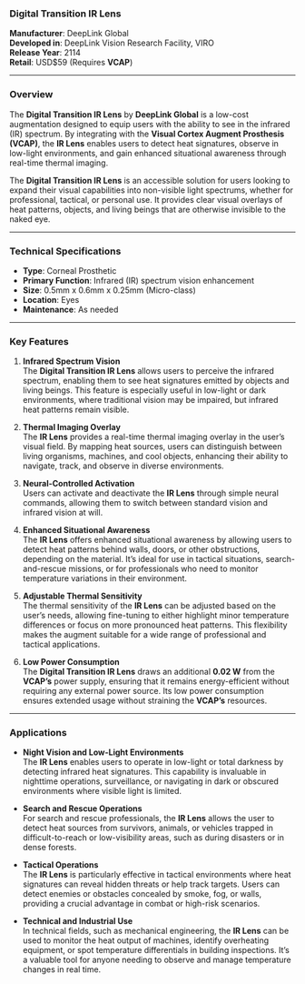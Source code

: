 ### **Digital Transition IR Lens**

**Manufacturer**: DeepLink Global  
**Developed in**: DeepLink Vision Research Facility, VIRO  
**Release Year**: 2114  
**Retail**: USD$59 (Requires **VCAP**)

---

### Overview

The **Digital Transition IR Lens** by **DeepLink Global** is a low-cost augmentation designed to equip users with the ability to see in the infrared (IR) spectrum. By integrating  with the **Visual Cortex Augment Prosthesis (VCAP)**, the **IR Lens** enables users to detect heat signatures, observe in low-light environments, and gain enhanced situational awareness through real-time thermal imaging.

The **Digital Transition IR Lens** is an accessible solution for users looking to expand their visual capabilities into non-visible light spectrums, whether for professional, tactical, or personal use. It provides clear visual overlays of heat patterns, objects, and living beings that are otherwise invisible to the naked eye.

---

### Technical Specifications

- **Type**: Corneal Prosthetic
- **Primary Function**: Infrared (IR) spectrum vision enhancement  
- **Size**: 0.5mm x 0.6mm x 0.25mm (Micro-class)
- **Location**: Eyes 
- **Maintenance**: As needed

---

### Key Features

1. **Infrared Spectrum Vision**  
   The **Digital Transition IR Lens** allows users to perceive the infrared spectrum, enabling them to see heat signatures emitted by objects and living beings. This feature is especially useful in low-light or dark environments, where traditional vision may be impaired, but infrared heat patterns remain visible.

2. **Thermal Imaging Overlay**  
   The **IR Lens** provides a real-time thermal imaging overlay in the user’s visual field. By mapping heat sources, users can distinguish between living organisms, machines, and cool objects, enhancing their ability to navigate, track, and observe in diverse environments.

4. **Neural-Controlled Activation**  
   Users can activate and deactivate the **IR Lens** through simple neural commands, allowing them to switch between standard vision and infrared vision at will.

5. **Enhanced Situational Awareness**  
   The **IR Lens** offers enhanced situational awareness by allowing users to detect heat patterns behind walls, doors, or other obstructions, depending on the material. It’s ideal for use in tactical situations, search-and-rescue missions, or for professionals who need to monitor temperature variations in their environment.

6. **Adjustable Thermal Sensitivity**  
   The thermal sensitivity of the **IR Lens** can be adjusted based on the user’s needs, allowing fine-tuning to either highlight minor temperature differences or focus on more pronounced heat patterns. This flexibility makes the augment suitable for a wide range of professional and tactical applications.

7. **Low Power Consumption**  
   The **Digital Transition IR Lens** draws an additional **0.02 W** from the **VCAP’s** power supply, ensuring that it remains energy-efficient without requiring any external power source. Its low power consumption ensures extended usage without straining the **VCAP’s** resources.

---

### Applications

- **Night Vision and Low-Light Environments**  
   The **IR Lens** enables users to operate in low-light or total darkness by detecting infrared heat signatures. This capability is invaluable in nighttime operations, surveillance, or navigating in dark or obscured environments where visible light is limited.

- **Search and Rescue Operations**  
   For search and rescue professionals, the **IR Lens** allows the user to detect heat sources from survivors, animals, or vehicles trapped in difficult-to-reach or low-visibility areas, such as during disasters or in dense forests.

- **Tactical Operations**  
   The **IR Lens** is particularly effective in tactical environments where heat signatures can reveal hidden threats or help track targets. Users can detect enemies or obstacles concealed by smoke, fog, or walls, providing a crucial advantage in combat or high-risk scenarios.

- **Technical and Industrial Use**  
   In technical fields, such as mechanical engineering, the **IR Lens** can be used to monitor the heat output of machines, identify overheating equipment, or spot temperature differentials in building inspections. It’s a valuable tool for anyone needing to observe and manage temperature changes in real time.
